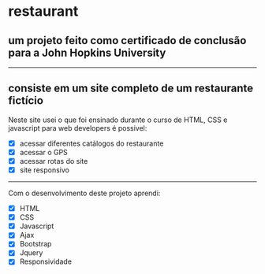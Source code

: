 # restaurant
## um projeto feito como certificado de conclusão para a John Hopkins University
----
consiste em um site completo de um restaurante fictício
----
Neste site usei o que foi ensinado durante o curso de HTML, CSS e javascript para web developers
é possivel: 
- [x] acessar diferentes catálogos do restaurante
- [x] acessar o GPS
- [x] acessar rotas do site
- [x] site responsivo
----
Com o desenvolvimento deste projeto aprendi:
- [x] HTML
- [x] CSS
- [x] Javascript
- [x] Ajax
- [x] Bootstrap
- [x] Jquery
- [x] Responsividade
